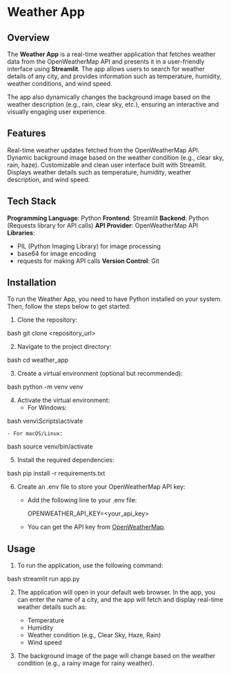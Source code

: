 # Weather App

## Overview
The **Weather App** is a real-time weather application that fetches weather data from the OpenWeatherMap API and presents it in a user-friendly interface using **Streamlit**. The app allows users to search for weather details of any city, and provides information such as temperature, humidity, weather conditions, and wind speed.

The app also dynamically changes the background image based on the weather description (e.g., rain, clear sky, etc.), ensuring an interactive and visually engaging user experience.

## Features
Real-time weather updates fetched from the OpenWeatherMap API.
Dynamic background image based on the weather condition (e.g., clear sky, rain, haze).
Customizable and clean user interface built with Streamlit.
Displays weather details such as temperature, humidity, weather description, and wind speed.

## Tech Stack
**Programming Language**: Python
**Frontend**: Streamlit
**Backend**: Python (Requests library for API calls)
**API Provider**: OpenWeatherMap API
**Libraries**:
  - PIL (Python Imaging Library) for image processing
  - base64 for image encoding
  - requests for making API calls
**Version Control**: Git

## Installation

To run the Weather App, you need to have Python installed on your system. Then, follow the steps below to get started:

1. Clone the repository:
   
bash
    git clone <repository_url>
   

2. Navigate to the project directory:
   
bash
    cd weather_app
   

3. Create a virtual environment (optional but recommended):
   
bash
    python -m venv venv
   

4. Activate the virtual environment:
    - For Windows:
     
bash
      venv\Scripts\activate
     
    - For macOS/Linux:
     
bash
      source venv/bin/activate
     

5. Install the required dependencies:
   
bash
    pip install -r requirements.txt
   

6. Create an .env file to store your OpenWeatherMap API key:
    - Add the following line to your .env file:
     
      OPENWEATHER_API_KEY=<your_api_key>
     
    - You can get the API key from [OpenWeatherMap](https://openweathermap.org/).

## Usage

1. To run the application, use the following command:
   
bash
    streamlit run app.py
   

2. The application will open in your default web browser. In the app, you can enter the name of a city, and the app will fetch and display real-time weather details such as:
    - Temperature
    - Humidity
    - Weather condition (e.g., Clear Sky, Haze, Rain)
    - Wind speed

3. The background image of the page will change based on the weather condition (e.g., a rainy image for rainy weather).

